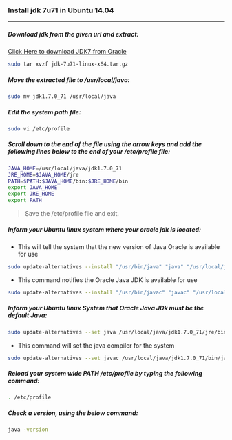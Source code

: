 ### **Install jdk 7u71 in Ubuntu 14.04**
---

##### **Download jdk from the given url and extract:**

[Click Here to download JDK7 from Oracle](http://www.oracle.com/technetwork/java/javase/downloads/jdk7-downloads-1880260.html)

```sh
sudo tar xvzf jdk-7u71-linux-x64.tar.gz
```

##### **Move the extracted file to /usr/local/java:**

```sh
sudo mv jdk1.7.0_71 /usr/local/java
```

##### **Edit the system path file:**

```sh
sudo vi /etc/profile
```

##### **Scroll down to the end of the file using the arrow keys and add the following lines below to the end of your /etc/profile file:**

```sh
JAVA_HOME=/usr/local/java/jdk1.7.0_71
JRE_HOME=$JAVA_HOME/jre
PATH=$PATH:$JAVA_HOME/bin:$JRE_HOME/bin
export JAVA_HOME
export JRE_HOME
export PATH
```
> Save the /etc/profile file and exit.

##### **Inform your Ubuntu linux system where your oracle jdk is located:**

* This will tell the system that the new version of Java Oracle is available for use

```sh
sudo update-alternatives --install "/usr/bin/java" "java" "/usr/local/java/jdk1.7.0_71/jre/bin/java" 1
```

* This command notifies the Oracle Java JDK is available for use

```sh
sudo update-alternatives --install "/usr/bin/javac" "javac" "/usr/local/java/jdk1.7.0_71/bin/javac" 1
```

##### **Inform your Ubuntu linux System that Oracle Java JDk must be the default Java:**

```sh
sudo update-alternatives --set java /usr/local/java/jdk1.7.0_71/jre/bin/java
```

* This command will set the java compiler for the system

```sh
sudo update-alternatives --set javac /usr/local/java/jdk1.7.0_71/bin/javac
```

##### **Reload your system wide PATH /etc/profile by typing the following command:**

```sh
. /etc/profile
```
##### **Check a version, using the below command:**

```sh
java -version
```